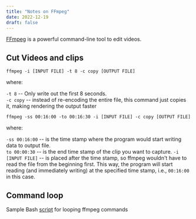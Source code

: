 ```yaml
---
title: "Notes on FFmpeg"
date: 2022-12-19
draft: false
---
```


[FFmpeg](https://ffmpeg.org/)
is a powerful command-line tool to edit videos.

## Cut Videos and clips

`ffmpeg -i [INPUT FILE] -t 8 -c copy [OUTPUT FILE]`

where:

`-t 8` -- Only write out the first 8 seconds.  
`-c copy` -- instead of re-encoding the entire file,
this command just copies it, making rendering the output faster


`ffmpeg -ss 00:16:00 -to 00:16:30 -i [INPUT FILE] -c copy [OUTPUT FILE]`

where:

`-ss 00:16:00` -- is the time stamp where the program would start writing data
to output file.  
`to 00:00:30` -- is the end time stamp of the clip you want to capture.
`-i [INPUT FILE]` -- is placed after the time stamp, so ffmpeg wouldn't have to
read the file from the beginning first.
This way, the program will start reading (and immediately writing)
at the specified time stamp,
i.e., `00:16:00` in this case.

## Command loop

Sample Bash [script](/noautorotate.sh) for looping ffmpeg commands

